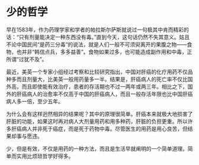 # 少的哲学

早在1583年，作为药理学家和学者的帕拉斯尔萨斯就说过一句极其中肯而精彩的话：“只有剂量能决定一种东西没有毒。”直到今天，这句话仍然不失其意义。姑且不论中国民间“是药三分毒”的说法，就是人们一般不可须臾离开的果腹之物——食物，也并非“韩信点兵，多多益善”。食物如果过多，也可能造成副作用和中毒，正所谓“过犹不及”。

最近，美英一个专家小组经过考察和比较研究指出，中国对肝癌的化疗用药不仅品种多而且剂量大，比美英一般用药量多一半。结果是，肝癌病人的死亡率不仅比国外高，而且即使能有效治疗，患者的存活期也不过一两年或两三年。相比之下，国外的肝癌病人的治愈率不仅高于中国的肝癌病人，而且一般存活年限也比中国肝癌病人多一倍，至少五年。

为什么会有这样迥然相异的结果呢？其中的原理很简单。肝癌本来就极大地损害了肝脏的功能，如果这时再对病人大剂量用药和用多种药，肝脏的负担更重。所以许多肝癌病人并非死于癌症，而是死于药物中毒。尽管医生的用药是用心良苦，但结果却事与愿违。

少，但是有效，不仅是用药的一种方法，而且是生活早就阐明的一个简单道理。简单而实用比烦琐哲学好得多。